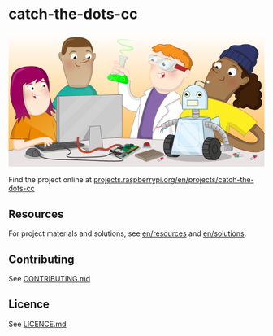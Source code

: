 # catch-the-dots-cc

![catch-the-dots-cc](banner.png)

Find the project online at [projects.raspberrypi.org/en/projects/catch-the-dots-cc](https://projects.raspberrypi.org/en/projects/catch-the-dots-cc)

## Resources
For project materials and solutions, see [en/resources](https://github.com/raspberrypilearning/catch-the-dots-cc/tree/master/en/resources) and [en/solutions](https://github.com/raspberrypilearning/catch-the-dots-cc/tree/master/en/solutions).

## Contributing
See [CONTRIBUTING.md](CONTRIBUTING.md)

## Licence
 See [LICENCE.md](LICENCE.md)